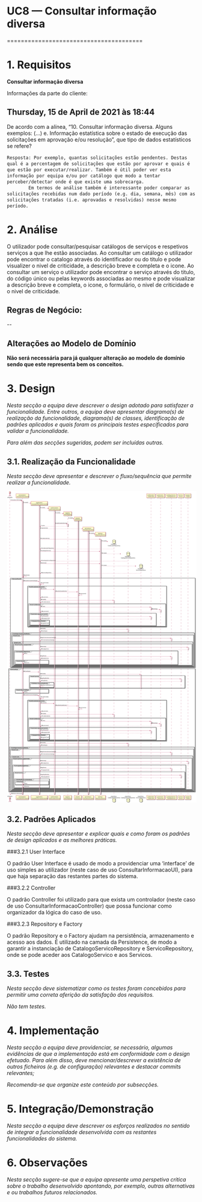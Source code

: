 # UC8 — Consultar informação diversa
=======================================

# 1. Requisitos

**Consultar informação diversa**

Informações da parte do cliente:

## Thursday, 15 de April de 2021 às 18:44

De acordo com a alínea, “10. Consultar informação diversa. Alguns exemplos: (…) e. Informação estatística sobre o estado de execução das solicitações em aprovação e/ou resolução”, que tipo de dados estatísticos se refere?

	Resposta: Por exemplo, quantas solicitações estão pendentes. Destas qual é a percentagem de solicitações que estão por aprovar e quais é que estão por executar/realizar. Também é útil poder ver esta informação por equipa e/ou por catálogo que modo a tentar perceber/detectar onde é que existe uma sobrecarga.
            Em termos de análise também é interessante poder comparar as solicitações recebidas num dado período (e.g. dia, semana, mês) com as solicitações tratadas (i.e. aprovadas e resolvidas) nesse mesmo período.

# 2. Análise

O utilizador pode consultar/pesquisar catálogos de serviços e respetivos serviços a que lhe estão associadas.
Ao consultar um catálogo o utilizador pode encontrar o catalogo através do identificador ou do titulo e pode visualizer o nivel de criticidade, a descrição breve e completa e o icone.
Ao consultar um serviço o utilizador pode encontrar o serviço através do titulo, do código único ou pelas keywords associadas ao mesmo e pode visualizar a descrição breve e completa, o icone, o formulário, o nivel de criticidade e o nivel de criticidade.

## Regras de Negócio:

--

## Alterações ao Modelo de Domínio

**Não será necessária para já qualquer alteração ao modelo de domínio sendo que este representa bem os conceitos.**

# 3. Design

*Nesta secção a equipa deve descrever o design adotado para satisfazer a funcionalidade. Entre outros, a equipa deve apresentar diagrama(s) de realização da funcionalidade, diagrama(s) de classes, identificação de padrões aplicados e quais foram os principais testes especificados para validar a funcionalidade.*

*Para além das secções sugeridas, podem ser incluídas outras.*

## 3.1. Realização da Funcionalidade

*Nesta secção deve apresentar e descrever o fluxo/sequência que permite realizar a funcionalidade.*

![SD.svg](SD.svg)

## 3.2. Padrões Aplicados

*Nesta secção deve apresentar e explicar quais e como foram os padrões de design aplicados e as melhores práticas.*

###3.2.1 User Interface

O padrão User Interface é usado de modo a providenciar uma ‘interface’ de uso simples ao utilizador (neste caso de uso ConsultarInformacaoUI), para que haja separação das restantes partes do sistema.

###3.2.2 Controller

O padrão Controller foi utilizado para que exista um controlador (neste caso de uso ConsultarInformacaoController) que possa funcionar como organizador da lógica do caso de uso.

###3.2.3 Repository e Factory

O padrão Repository e o Factory ajudam na persistência, armazenamento e acesso aos dados. É utilizado na camada da Persistence, de modo a garantir a instanciação de CatalogoServicoRepository e ServicoRepository, onde se pode aceder aos CatalogoServico e aos Servicos.

## 3.3. Testes
*Nesta secção deve sistematizar como os testes foram concebidos para permitir uma correta aferição da satisfação dos requisitos.*

*Não tem testes.*

# 4. Implementação

*Nesta secção a equipa deve providenciar, se necessário, algumas evidências de que a implementação está em conformidade com o design efetuado. Para além disso, deve mencionar/descrever a existência de outros ficheiros (e.g. de configuração) relevantes e destacar commits relevantes;*

*Recomenda-se que organize este conteúdo por subsecções.*

# 5. Integração/Demonstração

*Nesta secção a equipa deve descrever os esforços realizados no sentido de integrar a funcionalidade desenvolvida com as restantes funcionalidades do sistema.*

# 6. Observações

*Nesta secção sugere-se que a equipa apresente uma perspetiva critica sobre o trabalho desenvolvido apontando, por exemplo, outras alternativas e ou trabalhos futuros relacionados.*



